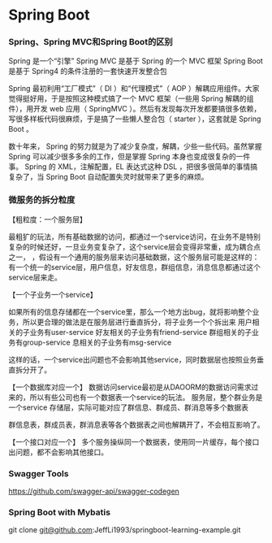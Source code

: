 # Spring Boot

### Spring、Spring MVC和Spring Boot的区别

Spring 是一个“引擎” 
Spring MVC 是基于 Spring 的一个 MVC 框架 
Spring Boot 是基于 Spring4 的条件注册的一套快速开发整合包 

Spring 最初利用“工厂模式”（ DI ）和“代理模式”（ AOP ）解耦应用组件。大家觉得挺好用，于是按照这种模式搞了一个 MVC 框架（一些用 Spring 解耦的组件），用开发 web 应用（ SpringMVC ）。然后有发现每次开发都要搞很多依赖，写很多样板代码很麻烦，于是搞了一些懒人整合包（ starter ），这套就是 Spring Boot 。 

数十年来， Spring 的努力就是为了减少复杂度，解耦，少些一些代码。虽然掌握 Spring 可以减少很多多余的工作，但是掌握 Spring 本身也变成很复杂的一件事。 Spring 的 XML，注解配置，EL 表达式这种 DSL ，把很多很简单的事情搞复杂了，当 Spring Boot 自动配置失灵时就带来了更多的麻烦。

### 微服务的拆分粒度

【粗粒度：一个服务层】

最粗犷的玩法，所有基础数据的访问，都通过一个service访问，在业务不是特别复杂的时候还好，一旦业务变复杂了，这个service层会变得非常重，成为耦合点之一，
，假设有一个通用的服务层来访问基础数据，这个服务层可能是这样的：有一个统一的service层，用户信息，好友信息，群组信息，消息信息都通过这个service层来走。


【一个子业务一个service】

如果所有的信息存储都在一个service里，那么一个地方出bug，就将影响整个业务，所以更合理的做法是在服务层进行垂直拆分，将子业务一个个拆出来
用户相关的子业务有user-service
好友相关的子业务有friend-service
群组相关的子业务有group-service
息相关的子业务有msg-service

这样的话，一个service出问题也不会影响其他service，同时数据层也按照业务垂直拆分开了。


【一个数据库对应一个】
数据访问service最初是从DAOORM的数据访问需求过来的，所以有些公司也有一个数据表一个service的玩法。
服务层，整个群业务是一个service
存储层，实际可能对应了群信息、群成员、群消息等多个数据表

群信息表，群成员表，群消息表等各个数据表之间也解耦开了，不会相互影响了。

【一个接口对应一个】
多个服务操纵同一个数据表，使用同一片缓存，每个接口出问题，都不会影响其他接口。

### Swagger Tools

https://github.com/swagger-api/swagger-codegen

### Spring Boot with Mybatis

git clone git@github.com:JeffLi1993/springboot-learning-example.git
